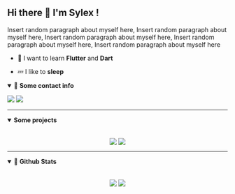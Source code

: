 ## Hi there 👋 I'm Sylex !

Insert random paragraph about myself here, Insert random paragraph about myself here, Insert random paragraph about myself here, Insert random paragraph about myself here, Insert random paragraph about myself here

- 🚀 I want to learn **Flutter** and **Dart**

- 💤 I like to **sleep**

<details open>
<summary>🌟 <b>Some contact info</b></summary>

<p align = "center">

[<img src ="https://img.shields.io/badge/Discord-.sylex%232803-%23CF202E?style=for-the-badge&logo=Discord&logoColor=%23CF202E">](#)
[<img src="https://img.shields.io/twitter/follow/Bran_M16?color=%23CF202E&label=Follow%20me&logo=Twitter&logoColor=%23CF202E&style=for-the-badge" />](https://twitter.com/bran_m16)

</p>

</details>


---
<details open>
 <summary><b>Some projects</b></summary>

 <br>


<p align = "center">
<a href = "https://github.com/ItzSylex/xensity"><img align="center"  src="https://github-readme-stats-smoky-five.vercel.app/api/pin/?username=itzsylex&repo=xensity&theme=dracula" /></a>
<a href = "https://github.com/ItzSylex/xensity"><img align="center"  src="https://github-readme-stats-smoky-five.vercel.app/api/pin/?username=itzsylex&repo=xensity&theme=dracula" /></a>

</p>

</details>


---

<details open>
 <summary> 📮 <b>Github Stats </b> </summary>

<br>

<p align = "center">
  <a href="#"><img align="center" src="https://github-readme-stats-smoky-five.vercel.app/api?username=itzsylex&show_icons=true&theme=dracula&line_height=27&hide=contribs&" /></a>
  <a href="#"><img align="center" src="https://github-readme-stats-smoky-five.vercel.app/api/top-langs/?username=itzsylex&hide&theme=dracula&" /></a>
</p>

</details>
